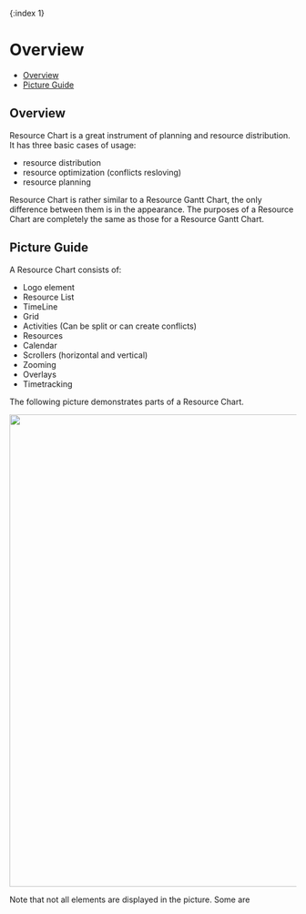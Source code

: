 {:index 1}
# Overview

* [Overview](#overview)
* [Picture Guide](#picture_guide)

## Overview

Resource Chart is a great instrument of planning and resource distribution. It has three basic cases of usage:
 - resource distribution
 - resource optimization (conflicts resloving)
 - resource planning

 Resource Chart is rather similar to a Resource Gantt Chart, the only difference between them is in the appearance. The purposes of a Resource Chart are completely the same as those for a Resource Gantt Chart.

## Picture Guide

A Resource Chart consists of:

 - Logo element 
 - Resource List 
 - TimeLine
 - Grid
 - Activities (Can be split or can create conflicts)
 - Resources
 - Calendar 
 - Scrollers (horizontal and vertical)
 - Zooming
 - Overlays
 - Timetracking

The following picture demonstrates parts of a Resource Chart.

<img src="https://static.anychart.com/images/resource_charts/development_team_plan.png" style = "width: 830"/>

Note that not all elements are displayed in the picture. Some are